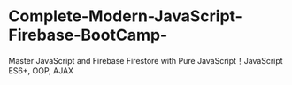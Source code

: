 # Complete-Modern-JavaScript-Firebase-BootCamp-
Master JavaScript and Firebase Firestore with Pure JavaScript！JavaScript ES6+, OOP, AJAX

